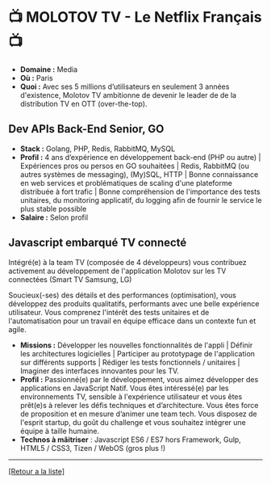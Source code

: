 # 📺 MOLOTOV  TV - Le Netflix Français 📺

- **Domaine :** Media
- **Où :** Paris
- **Quoi :** Avec ses 5 millions d’utilisateurs en seulement 3 années d'existence, Molotov TV ambitionne de devenir le leader de de la distribution TV en OTT (over-the-top).

## Dev APIs Back-End Senior, GO

- **Stack :** Golang, PHP, Redis, RabbitMQ, MySQL
- **Profil :** 4 ans d’expérience en développement back-end (PHP ou autre) | Expériences pros ou persos en GO souhaitées | Redis, RabbitMQ (ou autres systèmes de messaging), (My)SQL, HTTP | Bonne connaissance en web services et problématiques de scaling d'une plateforme distribuée à fort trafic | Bonne compréhension de l'importance des tests unitaires, du monitoring applicatif, du logging afin de fournir le service le plus stable possible 
- **Salaire :** Selon profil

## Javascript embarqué TV connecté

Intégré(e) à la team TV (composée de 4 développeurs) vous contribuez activement au développement de l'application Molotov sur les TV connectées (Smart TV Samsung, LG)

Soucieux(-ses) des détails et des performances (optimisation), vous développez des produits qualitatifs, performants avec une belle expérience utilisateur. Vous comprenez l'intérêt des tests unitaires et de l'automatisation pour un travail en équipe efficace dans un contexte fun et agile.

- **Missions :** Développer les nouvelles fonctionnalités de l'appli | Définir les architectures logicielles | Participer au prototypage de l'application sur différents supports | Rédiger les tests fonctionnels / unitaires | Imaginer des interfaces innovantes pour les TV.
- **Profil :** Passionné(e) par le développement, vous aimez développer des applications en JavaScript Natif. Vous êtes intéressé(e) par les environnements TV, sensible à l'expérience utilisateur et vous êtes prêt(e)s à relever les défis techniques et d’architecture. Vous êtes force de proposition et en mesure d’animer une team tech. Vous disposez de l'esprit startup, du goût du challenge et vous souhaitez intégrer une équipe à taille humaine.
- **Technos à mâitriser** : Javascript ES6 / ES7 hors Framework, Gulp, HTML5 / CSS3, Tizen / WebOS (gros plus !)

----
<a href="https://github.com/jlondiche/job-board-php/blob/master/00README.md">[Retour a la liste]</a>